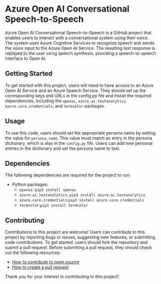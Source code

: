 # Azure Open AI Conversational Speech-to-Speech

Azure Open AI Conversational Speech-to-Speech is a GitHub project that enables users to interact with a conversational system using their voice. The system uses Azure Cognitive Services to recognize speech and sends the voice input to the Azure Open AI Service. The resulting text response is replayed to the user using speech synthesis, providing a speech-to-speech interface to Open AI.

## Getting Started

To get started with this project, users will need to have access to an Azure Open AI Service and an Azure Speech Service. They should set up the corresponding keys and URLs in the config.py file and install the required dependencies, including the `openai`, `azure.ai.textanalytics`, `azure.core.credentials`, and `termcolor` packages. 

## Usage

To use this code, users should set the appropriate persona name by setting the value for `persona_name`. This value must match an entry in the persona dictionary, which is also in the `config.py` file. Users can add new personal entries in the dictionary and set the persona name to test. 

## Dependencies

The following dependencies are required for the project to run:

- Python packages:
    - `openai`: `pip3 install openai`
    - `azure.ai.textanalytics`: `pip3 install azure.ai.textanalytics`
    - `azure.core.credentials`:`pip3 install azure.core.credentials`
    - `termcolor`:`pip3 install termcolor`

## Contributing

Contributions to this project are welcome! Users can contribute to this project by reporting bugs or issues, suggesting new features, or submitting code contributions. To get started, users should fork the repository and submit a pull request. Before submitting a pull request, they should check out the following resources:

- [How to contribute to open source](https://opensource.guide/how-to-contribute/)
- [How to create a pull request](https://opensource.guide/how-to-contribute/#opening-a-pull-request)

Thank you for your interest in contributing to this project!
